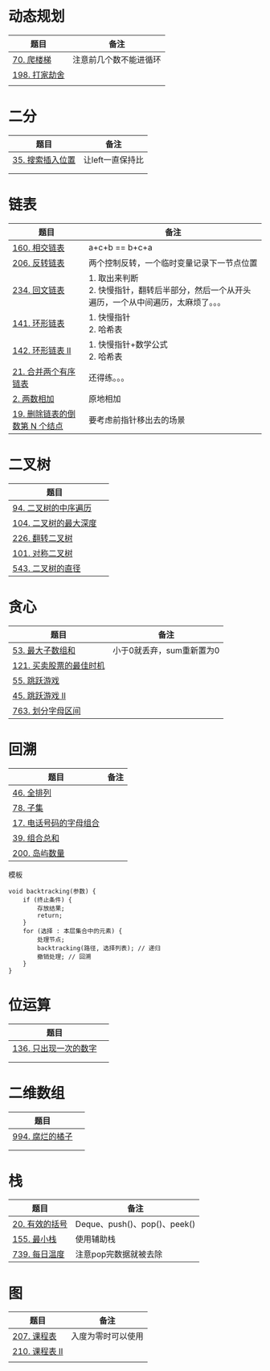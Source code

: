 # 动态规划

| 题目                                                        | 备注                   |
| ----------------------------------------------------------- | ---------------------- |
| [70. 爬楼梯](https://leetcode.cn/problems/climbing-stairs/) | 注意前几个数不能进循环 |
| [198. 打家劫舍](https://leetcode.cn/problems/house-robber/) |                        |
|                                                             |                        |



# 二分

| 题目                                                         | 备注             |
| ------------------------------------------------------------ | ---------------- |
| [35. 搜索插入位置](https://leetcode.cn/problems/search-insert-position/) | 让left一直保持比 |
|                                                              |                  |
|                                                              |                  |





# 链表

| 题目                                                         | 备注                                                         |
| ------------------------------------------------------------ | ------------------------------------------------------------ |
| [160. 相交链表](https://leetcode.cn/problems/intersection-of-two-linked-lists/) | a+c+b == b+c+a                                               |
| [206. 反转链表](https://leetcode.cn/problems/reverse-linked-list/) | 两个控制反转，一个临时变量记录下一节点位置                   |
| [234. 回文链表](https://leetcode.cn/problems/palindrome-linked-list/) | 1. 取出来判断<br>2. 快慢指针，翻转后半部分，然后一个从开头遍历，一个从中间遍历，太麻烦了。。。 |
| [141. 环形链表](https://leetcode.cn/problems/linked-list-cycle/) | 1. 快慢指针<br>2. 哈希表                                     |
| [142. 环形链表 II](https://leetcode.cn/problems/linked-list-cycle-ii/) | 1. 快慢指针+数学公式<br>2. 哈希表                            |
| [21. 合并两个有序链表](https://leetcode.cn/problems/merge-two-sorted-lists/) | 还得练。。。                                                 |
| [2. 两数相加](https://leetcode.cn/problems/add-two-numbers/) | 原地相加                                                     |
| [19. 删除链表的倒数第 N 个结点](https://leetcode.cn/problems/remove-nth-node-from-end-of-list/) | 要考虑前指针移出去的场景                                     |

# 二叉树



| 题目                                                         |      |
| ------------------------------------------------------------ | ---- |
| [94. 二叉树的中序遍历](https://leetcode.cn/problems/binary-tree-inorder-traversal/) |      |
| [104. 二叉树的最大深度](https://leetcode.cn/problems/maximum-depth-of-binary-tree/) |      |
| [226. 翻转二叉树](https://leetcode.cn/problems/invert-binary-tree/) |      |
| [101. 对称二叉树](https://leetcode.cn/problems/symmetric-tree/) |      |
| [543. 二叉树的直径](https://leetcode.cn/problems/diameter-of-binary-tree/) |      |







# 贪心

| 题目                                                         | 备注                      |
| ------------------------------------------------------------ | ------------------------- |
| [53. 最大子数组和](https://leetcode.cn/problems/maximum-subarray/) | 小于0就丢弃，sum重新置为0 |
| [121. 买卖股票的最佳时机](https://leetcode.cn/problems/best-time-to-buy-and-sell-stock/) |                           |
| [55. 跳跃游戏](https://leetcode.cn/problems/jump-game/)      |                           |
| [45. 跳跃游戏 II](https://leetcode.cn/problems/jump-game-ii/) |                           |
| [763. 划分字母区间](https://leetcode.cn/problems/partition-labels/) |                           |



# 回溯

| 题目                                                         | 备注 |
| ------------------------------------------------------------ | ---- |
| [46. 全排列](https://leetcode.cn/problems/permutations/)     |      |
| [78. 子集](https://leetcode.cn/problems/subsets/)            |      |
| [17. 电话号码的字母组合](https://leetcode.cn/problems/letter-combinations-of-a-phone-number/) |      |
| [39. 组合总和](https://leetcode.cn/problems/combination-sum/) |      |
| [200. 岛屿数量](https://leetcode.cn/problems/number-of-islands/) |      |

模板

```
void backtracking(参数) {
    if (终止条件) {
        存放结果;
        return;
    }
    for (选择 : 本层集合中的元素) {
        处理节点;
        backtracking(路径, 选择列表); // 递归
        撤销处理; // 回溯
    }
}
```



# 位运算

| 题目                                                         |      |
| ------------------------------------------------------------ | ---- |
| [136. 只出现一次的数字](https://leetcode.cn/problems/single-number/) |      |
|                                                              |      |
|                                                              |      |

# 二维数组

| 题目                                                         |      |
| ------------------------------------------------------------ | ---- |
| [994. 腐烂的橘子](https://leetcode.cn/problems/rotting-oranges/) |      |
|                                                              |      |
|                                                              |      |

# 栈

| 题目                                                         | 备注                         |
| ------------------------------------------------------------ | ---------------------------- |
| [20. 有效的括号](https://leetcode.cn/problems/valid-parentheses/) | Deque、push()、pop()、peek() |
| [155. 最小栈](https://leetcode.cn/problems/min-stack/)       | 使用辅助栈                   |
| [739. 每日温度](https://leetcode.cn/problems/daily-temperatures/) | 注意pop完数据就被去除        |

# 图

| 题目                                                         | 备注               |
| ------------------------------------------------------------ | ------------------ |
| [207. 课程表](https://leetcode.cn/problems/course-schedule/) | 入度为零时可以使用 |
| [210. 课程表 II](https://leetcode.cn/problems/course-schedule-ii/) |                    |
|                                                              |                    |

